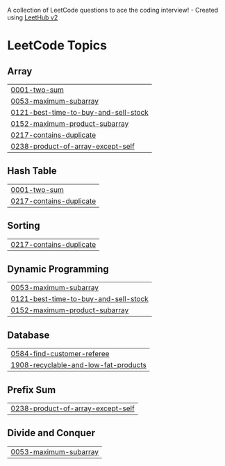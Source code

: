 A collection of LeetCode questions to ace the coding interview! - Created using [LeetHub v2](https://github.com/arunbhardwaj/LeetHub-2.0)
<!---LeetCode Topics Start-->
# LeetCode Topics
## Array
|  |
| ------- |
| [0001-two-sum](https://github.com/preethika1616/Workdone/tree/master/0001-two-sum) |
| [0053-maximum-subarray](https://github.com/preethika1616/Workdone/tree/master/0053-maximum-subarray) |
| [0121-best-time-to-buy-and-sell-stock](https://github.com/preethika1616/Workdone/tree/master/0121-best-time-to-buy-and-sell-stock) |
| [0152-maximum-product-subarray](https://github.com/preethika1616/Workdone/tree/master/0152-maximum-product-subarray) |
| [0217-contains-duplicate](https://github.com/preethika1616/Workdone/tree/master/0217-contains-duplicate) |
| [0238-product-of-array-except-self](https://github.com/preethika1616/Workdone/tree/master/0238-product-of-array-except-self) |
## Hash Table
|  |
| ------- |
| [0001-two-sum](https://github.com/preethika1616/Workdone/tree/master/0001-two-sum) |
| [0217-contains-duplicate](https://github.com/preethika1616/Workdone/tree/master/0217-contains-duplicate) |
## Sorting
|  |
| ------- |
| [0217-contains-duplicate](https://github.com/preethika1616/Workdone/tree/master/0217-contains-duplicate) |
## Dynamic Programming
|  |
| ------- |
| [0053-maximum-subarray](https://github.com/preethika1616/Workdone/tree/master/0053-maximum-subarray) |
| [0121-best-time-to-buy-and-sell-stock](https://github.com/preethika1616/Workdone/tree/master/0121-best-time-to-buy-and-sell-stock) |
| [0152-maximum-product-subarray](https://github.com/preethika1616/Workdone/tree/master/0152-maximum-product-subarray) |
## Database
|  |
| ------- |
| [0584-find-customer-referee](https://github.com/preethika1616/Workdone/tree/master/0584-find-customer-referee) |
| [1908-recyclable-and-low-fat-products](https://github.com/preethika1616/Workdone/tree/master/1908-recyclable-and-low-fat-products) |
## Prefix Sum
|  |
| ------- |
| [0238-product-of-array-except-self](https://github.com/preethika1616/Workdone/tree/master/0238-product-of-array-except-self) |
## Divide and Conquer
|  |
| ------- |
| [0053-maximum-subarray](https://github.com/preethika1616/Workdone/tree/master/0053-maximum-subarray) |
<!---LeetCode Topics End-->